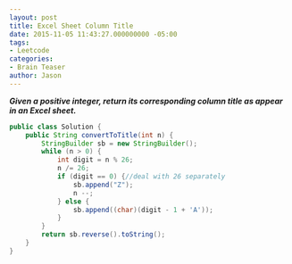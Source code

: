 ```yaml
---
layout: post
title: Excel Sheet Column Title
date: 2015-11-05 11:43:27.000000000 -05:00
tags:
- Leetcode
categories:
- Brain Teaser
author: Jason
---
```

<p><strong><em>Given a positive integer, return its corresponding column title as appear in an Excel sheet.</em></strong></p>


``` java
public class Solution {
    public String convertToTitle(int n) {
        StringBuilder sb = new StringBuilder();
        while (n > 0) {
            int digit = n % 26;
            n /= 26;
            if (digit == 0) {//deal with 26 separately
                sb.append("Z");
                n --;
            } else {
                sb.append((char)(digit - 1 + 'A'));
            }
        }
        return sb.reverse().toString();
    }
}
```
